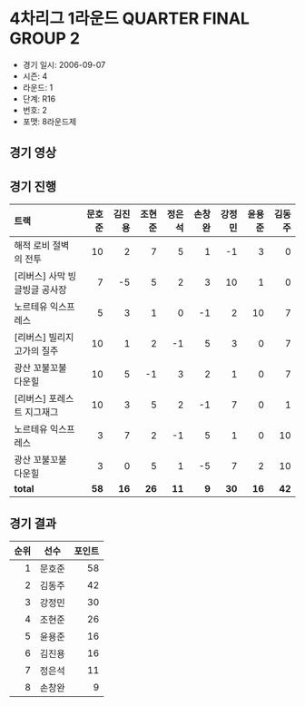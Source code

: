 # 4차리그 1라운드 QUARTER FINAL GROUP 2

- 경기 일시: 2006-09-07
- 시즌: 4
- 라운드: 1
- 단계: R16
- 번호: 2
- 포맷: 8라운드제





## 경기 영상
## 경기 진행

| 트랙 | 문호준 | 김진용 | 조현준 | 정은석 | 손창완 | 강정민 | 윤용준 | 김동주 |
|:---|---:|---:|---:|---:|---:|---:|---:|---:|
| 해적 로비 절벽의 전투 | 10 | 2 | 7 | 5 | 1 | -1 | 3 | 0 |
| [리버스] 사막 빙글빙글 공사장 | 7 | -5 | 5 | 2 | 3 | 10 | 1 | 0 |
| 노르테유 익스프레스 | 5 | 3 | 1 | 0 | -1 | 2 | 10 | 7 |
| [리버스] 빌리지 고가의 질주 | 10 | 1 | 2 | -1 | 5 | 3 | 0 | 7 |
| 광산 꼬불꼬불 다운힐 | 10 | 5 | -1 | 3 | 2 | 1 | 0 | 7 |
| [리버스] 포레스트 지그재그 | 10 | 3 | 5 | 2 | -1 | 7 | 0 | 1 |
| 노르테유 익스프레스 | 3 | 7 | 2 | -1 | 5 | 1 | 0 | 10 |
| 광산 꼬불꼬불 다운힐 | 3 | 0 | 5 | 1 | -5 | 7 | 2 | 10 |
| __total__ | __58__ | __16__ | __26__ | __11__ | __9__ | __30__ | __16__ | __42__ |




## 경기 결과

| 순위 | 선수 | 포인트 |
|---:|:---:|---:|
| 1 | 문호준 | 58 |
| 2 | 김동주 | 42 |
| 3 | 강정민 | 30 |
| 4 | 조현준 | 26 |
| 5 | 윤용준 | 16 |
| 6 | 김진용 | 16 |
| 7 | 정은석 | 11 |
| 8 | 손창완 | 9 |

